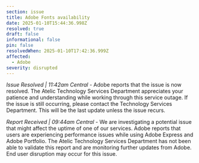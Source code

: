 ```yaml
---
section: issue
title: Adobe Fonts availability
date: 2025-01-10T15:44:36.998Z
resolved: true
draft: false
informational: false
pin: false
resolvedWhen: 2025-01-10T17:42:36.999Z
affected:
  - Adobe
severity: disrupted
---
```

*Issue Resolved | 11:42am Central* - Adobe reports that the issue is now resolved. The Atelic Technology Services Department appreciates your patience and understanding while working through this service outage. If the issue is still occurring, please contact the Technology Services Department. This will be the last update unless the issue recurs.

*Report Received | 09:44am Central* - We are investigating a potential issue that might affect the uptime of one of our services. Adobe reports that users are experiencing performance issues while using Adobe Express and Adobe Portfolio. The Atelic Technology Services Department has not been able to validate this report and are monitoring further updates from Adobe. End user disruption may occur for this issue.